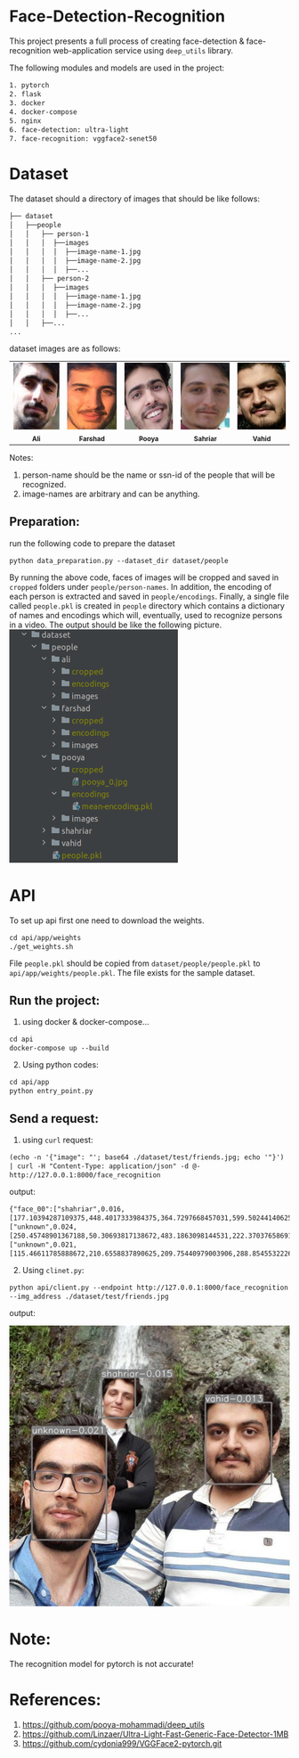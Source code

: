 # Face-Detection-Recognition

This project presents a full process of creating face-detection & face-recognition web-application service using 
`deep_utils` library.

The following modules and models are used in the project:
```
1. pytorch
2. flask
3. docker
4. docker-compose
5. nginx
6. face-detection: ultra-light
7. face-recognition: vggface2-senet50
```

# Dataset

The dataset should a directory of images that should be like follows:

```
├── dataset
│   ├──people
│   │   ├── person-1
│   │   │  ├──images
│   │   │  │  ├──image-name-1.jpg
│   │   │  │  ├──image-name-2.jpg
│   │   │  │  ├──...
│   │   ├── person-2
│   │   │  ├──images
│   │   │  │  ├──image-name-1.jpg
│   │   │  │  ├──image-name-2.jpg
│   │   │  │  ├──...
│   │   ├──...
...
```

dataset images are as follows:

<table align="center">
  <tr>
    <td align="center">
      <a href="#">
        <img src="https://raw.githubusercontent.com/pooya-mohammadi/face-detection-recognition/main/dataset/people/ali/cropped/ali_0.jpg" width="100px;" height="120px;" alt="Ali"/><br>
        <sub>
          <b>Ali</b>
        </sub>
      </a>
    </td>
    <td align="center">
      <a href="#">
        <img src="https://raw.githubusercontent.com/pooya-mohammadi/face-detection-recognition/main/dataset/people/farshad/cropped/farshad_0.jpg" width="100px;" height="120px;" alt="Farshad"/><br>
        <sub>
          <b>Farshad</b>
        </sub>
      </a>
    </td>
    <td align="center">
      <a href="https://github.com/pooya-mohammadi">
        <img src="https://raw.githubusercontent.com/pooya-mohammadi/face-detection-recognition/main/dataset/people/pooya/cropped/pooya_0.jpg" width="100px;" height="120px;" alt="Pooya"/><br>
        <sub>
          <b>Pooya</b>
        </sub>
      </a>
    </td>
    <td align="center">
      <a href="#">
        <img src="https://raw.githubusercontent.com/pooya-mohammadi/face-detection-recognition/main/dataset/people/shahriar/cropped/shahriar_2_0.jpg" width="100px;" height="120px;" alt="Shahriar"/><br>
        <sub>
          <b>Sahriar</b>
        </sub>
      </a>
    </td>
    <td align="center">
      <a href="#">
        <img src="https://raw.githubusercontent.com/pooya-mohammadi/face-detection-recognition/main/dataset/people/vahid/cropped/vahid_0.jpg" width="100px;" height="120px;" alt="Vahid"/><br>
        <sub>
          <b>Vahid</b>
        </sub>
      </a>
    </td>
  </tr>
</table>

Notes:

1. person-name should be the name or ssn-id of the people that will be recognized.
2. image-names are arbitrary and can be anything.

## Preparation:

run the following code to prepare the dataset

```commandline
python data_preparation.py --dataset_dir dataset/people
```

By running the above code, faces of images will be cropped and saved in `cropped` folders under `people/person-names`.
In addition, the encoding of each person is extracted and saved in `people/encodings`. Finally, a single file called
`people.pkl` is created in `people` directory which contains a dictionary of names and encodings which will, eventually,
used to recognize persons in a video. The output should be like the following picture.
</br>
![](images/dataset_directory.png)


# API
To set up api first one need to download the weights.
```commandline
cd api/app/weights
./get_weights.sh
```

File `people.pkl` should be copied from `dataset/people/people.pkl` to `api/app/weights/people.pkl`. The file exists for
the sample dataset.

## Run the project:
1. using docker & docker-compose...
```commandline
cd api
docker-compose up --build
```
2. Using python codes:
```commandline
cd api/app
python entry_point.py
```

## Send a request:
1. using `curl` request:
```commandline
(echo -n '{"image": "'; base64 ./dataset/test/friends.jpg; echo '"}') | curl -H "Content-Type: application/json" -d @-  http://127.0.0.1:8000/face_recognition
```
output:
```commandline
{"face_00":["shahriar",0.016,[177.10394287109375,448.4017333984375,364.7297668457031,599.50244140625]],"face_01":["unknown",0.024,[250.45748901367188,50.30693817138672,483.1863098144531,222.37037658691406]],"face_02":["unknown",0.021,[115.46611785888672,210.6558837890625,209.75440979003906,288.85455322265625]]}

```

2. Using `clinet.py`:
```commandline
python api/client.py --endpoint http://127.0.0.1:8000/face_recognition --img_address ./dataset/test/friends.jpg 
```
output: 

![](dataset/test/friends_res.jpg)

# Note:
The recognition model for pytorch is not accurate! 

# References:
1. https://github.com/pooya-mohammadi/deep_utils
2. https://github.com/Linzaer/Ultra-Light-Fast-Generic-Face-Detector-1MB
3. https://github.com/cydonia999/VGGFace2-pytorch.git
